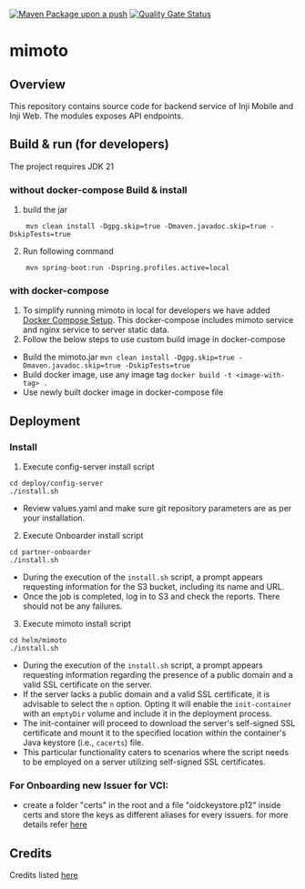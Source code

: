 [![Maven Package upon a push](https://github.com/mosip/mimoto/actions/workflows/push-trigger.yml/badge.svg?branch=master)](https://github.com/mosip/mimoto/actions/workflows/push-trigger.yml)
[![Quality Gate Status](https://sonarcloud.io/api/project_badges/measure?project=mosip_mimoto&id=mosip_mimoto&metric=alert_status)](https://sonarcloud.io/project/overview?id=mosip_mimoto)

# mimoto

## Overview
This repository contains source code for backend service of Inji Mobile and Inji Web. The modules exposes API endpoints.


## Build & run (for developers)
The project requires JDK 21
### without docker-compose Build & install
1. build the jar
```
    mvn clean install -Dgpg.skip=true -Dmaven.javadoc.skip=true -DskipTests=true
```
2. Run following command
```
    mvn spring-boot:run -Dspring.profiles.active=local
```
### with docker-compose
1. To simplify running mimoto in local for developers we have added [Docker Compose Setup](docker-compose/README.md). This docker-compose includes mimoto service and nginx service to server static data.
2. Follow the below steps to use custom build image in docker-compose
* Build the mimoto.jar
  ```mvn clean install -Dgpg.skip=true -Dmaven.javadoc.skip=true -DskipTests=true```
* Build docker image, use any image tag
  ```docker build -t <image-with-tag> .```
* Use newly built docker image in docker-compose file

## Deployment

### Install

1. Execute config-server install script
```
cd deploy/config-server
./install.sh
```
* Review values.yaml and make sure git repository parameters are as per your installation.

2. Execute Onboarder install script
```
cd partner-onboarder
./install.sh
```
* During the execution of the `install.sh` script, a prompt appears requesting information for the S3 bucket, including its name and URL.
* Once the job is completed, log in to S3 and check the reports. There should not be any failures.

3. Execute mimoto install script

```
cd helm/mimoto
./install.sh
```
* During the execution of the `install.sh` script, a prompt appears requesting information regarding the presence of a public domain and a valid SSL certificate on the server.
* If the server lacks a public domain and a valid SSL certificate, it is advisable to select the `n` option. Opting it will enable the `init-container` with an `emptyDir` volume and include it in the deployment process.
* The init-container will proceed to download the server's self-signed SSL certificate and mount it to the specified location within the container's Java keystore (i.e., `cacerts`) file.
* This particular functionality caters to scenarios where the script needs to be employed on a server utilizing self-signed SSL certificates.

### For Onboarding new Issuer for VCI:

- create a folder "certs" in the root and a file "oidckeystore.p12" inside certs and store the keys as different aliases for every issuers. for more details refer [here](https://docs.mosip.io/inji/inji-mobile-wallet/customization-overview/credential_providers)


## Credits
Credits listed [here](/Credits.md)
